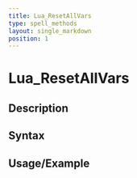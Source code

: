 ```yaml
---
title: Lua_ResetAllVars
type: spell_methods
layout: single_markdown
position: 1
---
```


# Lua_ResetAllVars

## Description

## Syntax

## Usage/Example


